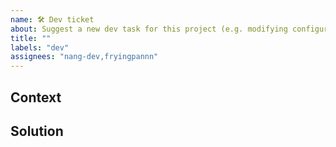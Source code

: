 ```yaml
---
name: 🛠️ Dev ticket
about: Suggest a new dev task for this project (e.g. modifying configurations, refactoring, etc.)
title: ""
labels: "dev"
assignees: "nang-dev,fryingpannn"
---
```


## Context

## Solution
